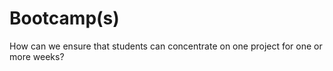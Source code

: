 Bootcamp(s)
===========

How can we ensure that students can concentrate on one project for one or more weeks?
